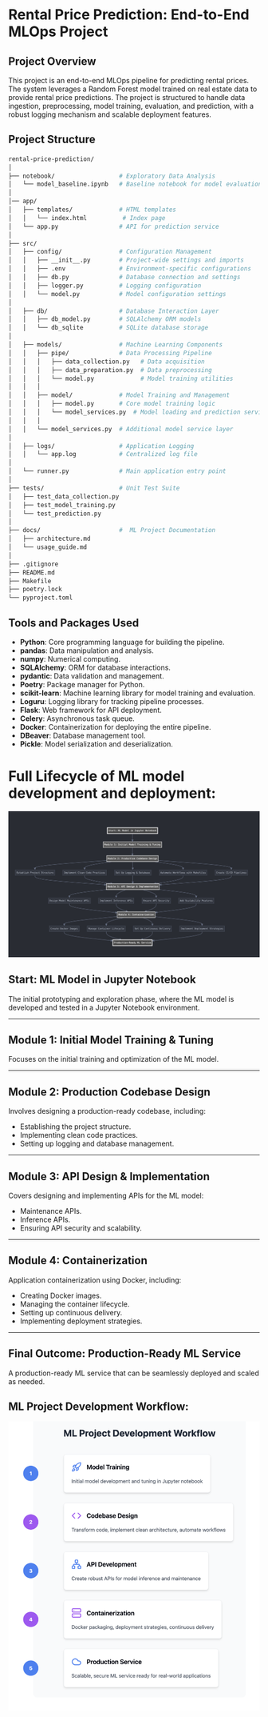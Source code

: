 # Rental Price Prediction: End-to-End MLOps Project

## Project Overview

This project is an end-to-end MLOps pipeline for predicting rental prices. The system leverages a Random Forest model trained on real estate data to provide rental price predictions. The project is structured to handle data ingestion, preprocessing, model training, evaluation, and prediction, with a robust logging mechanism and scalable deployment features.

## Project Structure

```bash
rental-price-prediction/
│
├── notebook/                  # Exploratory Data Analysis
│   └── model_baseline.ipynb   # Baseline notebook for model evaluation
│
│── app/
│   ├── templates/             # HTML templates  
│   │   └── index.html          # Index page
│   └── app.py                 # API for prediction service
│
├── src/
│   ├── config/                # Configuration Management
│   │   ├── __init__.py        # Project-wide settings and imports
│   │   ├── .env               # Environment-specific configurations
│   │   ├── db.py              # Database connection and settings
│   │   ├── logger.py          # Logging configuration
│   │   └── model.py           # Model configuration settings
│
│   ├── db/                    # Database Interaction Layer
│   │   ├── db_model.py        # SQLAlchemy ORM models
│   │   └── db_sqlite          # SQLite database storage
│
│   ├── models/                # Machine Learning Components
│   │   ├── pipe/              # Data Processing Pipeline
│   │   │   ├── data_collection.py   # Data acquisition
│   │   │   ├── data_preparation.py  # Data preprocessing
│   │   │   └── model.py             # Model training utilities
│   │   │
│   │   ├── model/             # Model Training and Management
│   │   │   ├── model.py       # Core model training logic
│   │   │   └── model_services.py  # Model loading and prediction services
│   │   │
│   │   └── model_services.py  # Additional model service layer
│
│   ├── logs/                  # Application Logging
│   │   └── app.log            # Centralized log file
│
│   └── runner.py              # Main application entry point
│
├── tests/                     # Unit Test Suite
│   ├── test_data_collection.py
│   ├── test_model_training.py
│   └── test_prediction.py
│
├── docs/                      #  ML Project Documentation
│   ├── architecture.md
│   └── usage_guide.md
│
├── .gitignore
├── README.md
├── Makefile
├── poetry.lock
└── pyproject.toml
```



## Tools and Packages Used

- **Python**: Core programming language for building the pipeline.
- **pandas**: Data manipulation and analysis.
- **numpy**: Numerical computing.
- **SQLAlchemy**: ORM for database interactions.
- **pydantic**: Data validation and management.
- **Poetry**: Package manager for Python.
- **scikit-learn**: Machine learning library for model training and evaluation.
- **Loguru**: Logging library for tracking pipeline processes.
- **Flask**: Web framework for API deployment.
- **Celery**: Asynchronous task queue.
- **Docker**: Containerization for deploying the entire pipeline.
- **DBeaver**: Database management tool. 
- **Pickle**: Model serialization and deserialization.

# Full Lifecycle of ML model development and deployment: 
![workflow](./imgs/mlflow_diagram.png)

## Start: ML Model in Jupyter Notebook

The initial prototyping and exploration phase, where the ML model is developed and tested in a Jupyter Notebook environment.

---

## Module 1: Initial Model Training & Tuning

Focuses on the initial training and optimization of the ML model.

---

## Module 2: Production Codebase Design

Involves designing a production-ready codebase, including:
- Establishing the project structure.
- Implementing clean code practices.
- Setting up logging and database management.

---

## Module 3: API Design & Implementation

Covers designing and implementing APIs for the ML model:
- Maintenance APIs.
- Inference APIs.
- Ensuring API security and scalability.

---

## Module 4: Containerization

Application containerization using Docker, including:
- Creating Docker images.
- Managing the container lifecycle.
- Setting up continuous delivery.
- Implementing deployment strategies.

---

## Final Outcome: Production-Ready ML Service

A production-ready ML service that can be seamlessly deployed and scaled as needed.

## ML Project Development Workflow:
![workflow](./imgs/workflow.png)